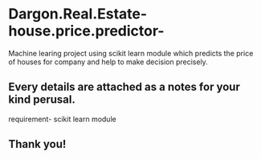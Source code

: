 # Dargon.Real.Estate-house.price.predictor-
Machine learing project using scikit learn module which predicts the price of houses for company and help to make decision precisely.
## Every details are attached as a notes for your kind perusal.
requirement- scikit learn module  
## Thank you!
